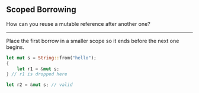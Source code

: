## Scoped Borrowing

How can you reuse a mutable reference after another one?

---

Place the first borrow in a smaller scope so it ends before the next one begins.

```rust
let mut s = String::from("hello");
{
    let r1 = &mut s;
} // r1 is dropped here

let r2 = &mut s; // valid
```

